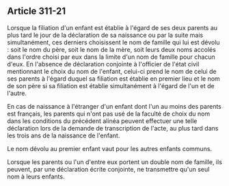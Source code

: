 Article 311-21
----
Lorsque la filiation d'un enfant est établie à l'égard de ses deux parents au
plus tard le jour de la déclaration de sa naissance ou par la suite mais
simultanément, ces derniers choisissent le nom de famille qui lui est dévolu :
soit le nom du père, soit le nom de la mère, soit leurs deux noms accolés dans
l'ordre choisi par eux dans la limite d'un nom de famille pour chacun d'eux. En
l'absence de déclaration conjointe à l'officier de l'état civil mentionnant le
choix du nom de l'enfant, celui-ci prend le nom de celui de ses parents à
l'égard duquel sa filiation est établie en premier lieu et le nom de son père si
sa filiation est établie simultanément à l'égard de l'un et de l'autre.

En cas de naissance à l'étranger d'un enfant dont l'un au moins des parents est
français, les parents qui n'ont pas usé de la faculté de choix du nom dans les
conditions du précédent alinéa peuvent effectuer une telle déclaration lors de
la demande de transcription de l'acte, au plus tard dans les trois ans de la
naissance de l'enfant.

Le nom dévolu au premier enfant vaut pour les autres enfants communs.

Lorsque les parents ou l'un d'entre eux portent un double nom de famille, ils
peuvent, par une déclaration écrite conjointe, ne transmettre qu'un seul nom à
leurs enfants.
